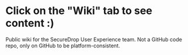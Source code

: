 # Click on the "Wiki" tab to see content :)
Public wiki for the SecureDrop User Experience team. Not a GitHub code repo, only on GitHub to be platform-consistent.
